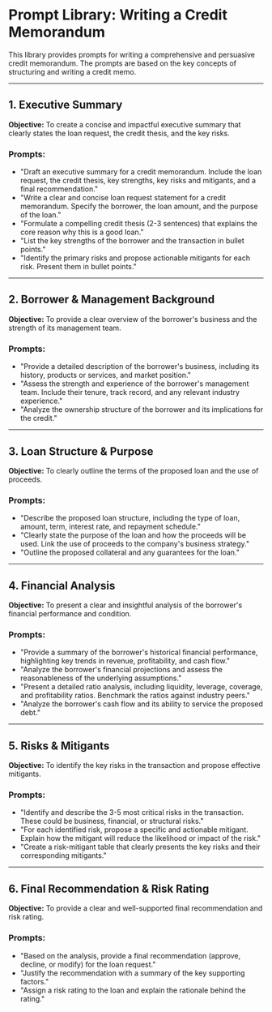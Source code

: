 # Prompt Library: Writing a Credit Memorandum

This library provides prompts for writing a comprehensive and persuasive credit memorandum. The prompts are based on the key concepts of structuring and writing a credit memo.

---

## 1. Executive Summary

**Objective:** To create a concise and impactful executive summary that clearly states the loan request, the credit thesis, and the key risks.

### Prompts:

- "Draft an executive summary for a credit memorandum. Include the loan request, the credit thesis, key strengths, key risks and mitigants, and a final recommendation."
- "Write a clear and concise loan request statement for a credit memorandum. Specify the borrower, the loan amount, and the purpose of the loan."
- "Formulate a compelling credit thesis (2-3 sentences) that explains the core reason why this is a good loan."
- "List the key strengths of the borrower and the transaction in bullet points."
- "Identify the primary risks and propose actionable mitigants for each risk. Present them in bullet points."

---

## 2. Borrower & Management Background

**Objective:** To provide a clear overview of the borrower's business and the strength of its management team.

### Prompts:

- "Provide a detailed description of the borrower's business, including its history, products or services, and market position."
- "Assess the strength and experience of the borrower's management team. Include their tenure, track record, and any relevant industry experience."
- "Analyze the ownership structure of the borrower and its implications for the credit."

---

## 3. Loan Structure & Purpose

**Objective:** To clearly outline the terms of the proposed loan and the use of proceeds.

### Prompts:

- "Describe the proposed loan structure, including the type of loan, amount, term, interest rate, and repayment schedule."
- "Clearly state the purpose of the loan and how the proceeds will be used. Link the use of proceeds to the company's business strategy."
- "Outline the proposed collateral and any guarantees for the loan."

---

## 4. Financial Analysis

**Objective:** To present a clear and insightful analysis of the borrower's financial performance and condition.

### Prompts:

- "Provide a summary of the borrower's historical financial performance, highlighting key trends in revenue, profitability, and cash flow."
- "Analyze the borrower's financial projections and assess the reasonableness of the underlying assumptions."
- "Present a detailed ratio analysis, including liquidity, leverage, coverage, and profitability ratios. Benchmark the ratios against industry peers."
- "Analyze the borrower's cash flow and its ability to service the proposed debt."

---

## 5. Risks & Mitigants

**Objective:** To identify the key risks in the transaction and propose effective mitigants.

### Prompts:

- "Identify and describe the 3-5 most critical risks in the transaction. These could be business, financial, or structural risks."
- "For each identified risk, propose a specific and actionable mitigant. Explain how the mitigant will reduce the likelihood or impact of the risk."
- "Create a risk-mitigant table that clearly presents the key risks and their corresponding mitigants."

---

## 6. Final Recommendation & Risk Rating

**Objective:** To provide a clear and well-supported final recommendation and risk rating.

### Prompts:

- "Based on the analysis, provide a final recommendation (approve, decline, or modify) for the loan request."
- "Justify the recommendation with a summary of the key supporting factors."
- "Assign a risk rating to the loan and explain the rationale behind the rating."

